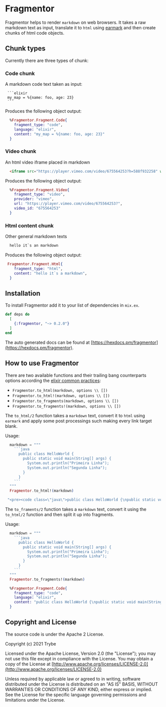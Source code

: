 # Fragmentor

Fragmentor helps to render `markdown` on web browsers.
It takes a raw markdown text as input, translate it to `html` using  [earmark](https://github.com/pragdave/earmark) and then create chunks of html code objects.

## Chunk types

Currently there are three types of chunk:

### Code chunk

A markdown code text taken as input:

~~~
 ```elixir
 my_map = %{name: foo, age: 23}
 ```
~~~

Produces the following object output:

```elixir
  %Fragmentor.Fragment.Code{
    fragment_type: "code",
    language: "elixir",
    content: "my_map = %{name: foo, age: 23}"
  }
```

### Video chunk

An html video iframe placed in markdown

```html
  <iframe src="https://player.vimeo.com/video/675564253?h=588f932258" width="640" height="360" frameborder="0" allow="autoplay; fullscreen; picture-in-picture" allowfullscreen></iframe>
```

Produces the following object output:

```elixir
  %Fragmentor.Fragment.Video{
    fragment_type: "video",
    provider: "vimeo",
    url: "https://player.vimeo.com/video/675564253?",
    video_id: "675564253"
  }
````

### Html content chunk

Other general markdown texts

```markdown
  hello it`s an markdown
```

Produces the following object output:

```elixir
 Fragmentor.Fragment.Html{
    fragment_type: "html",
    content: "hello it`s a markdown",
  }
```

## Installation

To install Fragmentor add it to your list of dependencies in `mix.ex`.

```elixir
def deps do
  [
    {:fragmentor, "~> 0.2.0"}
  ]
end
```

The auto generated docs can be found at [https://hexdocs.pm/fragmentor](https://hexdocs.pm/fragmentor).

## How to use Fragmentor

There are two available functions and their trailing bang counterparts options according the [elixir common practices](https://hexdocs.pm/elixir/main/naming-conventions.html):

- `Fragmentor.to_html(markdown, options \\ [])`
- `Fragmentor.to_html!(markdown, options \\ [])`
- `Fragmentor.to_fragments(markdown, options \\ [])`
- `Fragmentor.to_fragments!(markdown, options \\ [])`

The `to_html/2` function takes a `markdown` text, convert it to `html` using `earmark` and apply some post processings such making every link target blank.

Usage:

```elixir
  markdown = """
    ```java
      public class HelloWorld {
        public static void main(String[] args) {
          System.out.println("Primeira Linha");
          System.out.println("Segunda Linha");
        }
      }
    ```
  """
  Fragmentor.to_html!(markdown)
```

```elixir
 "<pre><code class=\"java\">public class HelloWorld {\npublic static void main(String[] args) {\nSystem.out.println(&quot;Primeira Linha&quot;);\nSystem.out.println(&quot;Segunda Linha&quot;);\n}"
```

The `to_framents/2` function takes a `markdown` text, convert it using the `to_html/2` function and then split it up into fragments.

Usage:

```elixir
  markdown = """
    ```java
      public class HelloWorld {
        public static void main(String[] args) {
          System.out.println("Primeira Linha");
          System.out.println("Segunda Linha");
        }
      }
    ```
  """
  Fragmentor.to_fragments!(markdown)
```

```elixir
  %Fragmentor.Fragment.Code{
    fragment_type: "code",
    language: "elixir",
    content: "public class HelloWorld {\npublic static void main(String[] args) {\nSystem.out.println(\"Primeira Linha\");\nSystem.out.println(\"Segunda Linha\");\n}\n}"
  }
```

## Copyright and License

The source code is under the Apache 2 License.

Copyright (c) 2021 Trybe

Licensed under the Apache License, Version 2.0 (the "License");
you may not use this file except in compliance with the License.
You may obtain a copy of the License at [http://www.apache.org/licenses/LICENSE-2.0](http://www.apache.org/licenses/LICENSE-2.0)

Unless required by applicable law or agreed to in writing, software
distributed under the License is distributed on an "AS IS" BASIS,
WITHOUT WARRANTIES OR CONDITIONS OF ANY KIND, either express or implied.
See the License for the specific language governing permissions and
limitations under the License.
